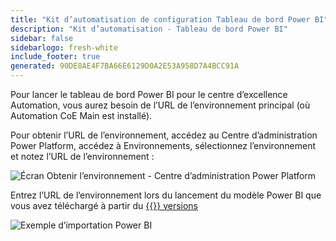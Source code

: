 ```yaml
---
title: "Kit d’automatisation de configuration Tableau de bord Power BI"
description: "Kit d’automatisation - Tableau de bord Power BI"
sidebar: false
sidebarlogo: fresh-white
include_footer: true
generated: 90DE8AE4F7BA66E6129D0A2E53A958D7A4BCC91A
---
```


Pour lancer le tableau de bord Power BI pour le centre d’excellence Automation, vous aurez besoin de l’URL de l’environnement principal (où Automation CoE Main est installé).

Pour obtenir l’URL de l’environnement, accédez au Centre d’administration Power Platform, accédez à Environnements, sélectionnez l’environnement et notez l’URL de l’environnement :

![Écran Obtenir l’environnement - Centre d’administration Power Platform](/images/get-environment.png)

Entrez l’URL de l’environnement lors du lancement du modèle Power BI que vous avez téléchargé à partir du [{{<product-name>}} versions](https://github.com/microsoft/powercat-automation-kit/releases)

![Exemple d’importation Power BI](/images/power-bi-import.png)
